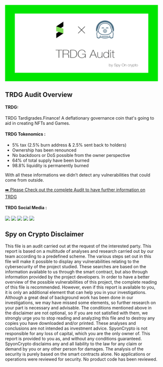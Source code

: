 <img src="https://github.com/SpyOnCrypto/Trdg-Audit/blob/main/header.jpg" alt="Trdg-Audit GitHub README header image">
  
<h2>TRDG Audit Overview</h2>

<h4>TRDG:</h4>

<p>TRDG Tardigrades.Finance! A deflationary governance coin that's going to aid in creating NFTs and Games. </p>

<h4>TRDG Tokenomics :</h4>
<ul>
  
<li> 5% tax (2.5% burn address & 2.5% sent back to holders)</li>
<li> Ownership has been renounced </li>
<li> No backdoors or DoS possible from the owner perspective </li>
<li> 64% of total supply have been burned</li>
<li> 98.8% liquidity is permanently burned</li>
 </ul>

<p>With all these informations we didn’t detect any vulnerabilities that could come from outside.</p>

<p><a href="https://github.com/SpyOnCrypto/Trdg-Audit/blob/main/TRDG-Audit.pdf">➡️ Please Check out the complete Audit to have further information on TRDG</a></p>

<h4>TRDG Social Media :</h4>

<p><a href="https://twitter.com/TardigradesBSC"><img src="https://img.shields.io/badge/twitter-%231DA1F2.svg?&style=for-the-badge&logo=twitter&logoColor=white" height=25></a> <a href="https://t.me/TardigradesOfficial"><img src="https://img.shields.io/badge/Telegram-%230077B5.svg?&style=for-the-badge&logo=telegram&logoColor=white" height=25></a> 
<a href="https://tardigrades.finance/"><img src="https://img.shields.io/badge/Website-%23E4405F.svg?&style=for-the-badge&logoColor=white" height=25></a>
<a href="https://link.medium.com/VxplRGLnogb"><img src="https://img.shields.io/badge/medium-%23323330.svg?&style=for-the-badge&logo=medium&logoColor=white" height=25></a>
<a href="https://www.reddit.com/r/TRDG_HODLers/"><img src="https://img.shields.io/badge/reddit-%23E4405F.svg?&style=for-the-badge&logo=reddit&logoColor=white" height=25></a></p>

<h2>Spy on Crypto Disclaimer</h2>

<p>This file is an audit carried out at the request of the interested party.
This report is based on a multitude of analyses and research carried out by our team according to a predefined scheme.
The various steps set out in this file will make it possible to display any vulnerabilities relating to the cybersecurity of the project studied.
These searches are based on the information available to us through the smart contract, but also through information provided by the project developers.
In order to have a better overview of the possible vulnerabilities of this project, the complete reading of this file is recommended.
However, even if this report is available to you, it is only an additional element that can help you in your investigations.
Although a great deal of background work has been done in our investigations, we may have missed some elements, so further research on your part is necessary and advisable.
The conditions mentioned above in the disclaimer are not optional, so if you are not satisfied with them, we strongly urge you to stop reading and analyzing this file and to destroy any copies you have downloaded and/or printed.
These analyses and conclusions are not intended as investment advice. SpyonCrypto is not responsible for any loss of capital, which you are the only owner of.
This report is provided to you as, and without any conditions guaranteed.
SpyonCrypto disclaims any and all liability to the law for any claim or demand by you or any other person for damages.
The analysis of the security is purely based on the smart contracts alone. No applications or operations were reviewed for security.
No product code has been reviewed.</p>
